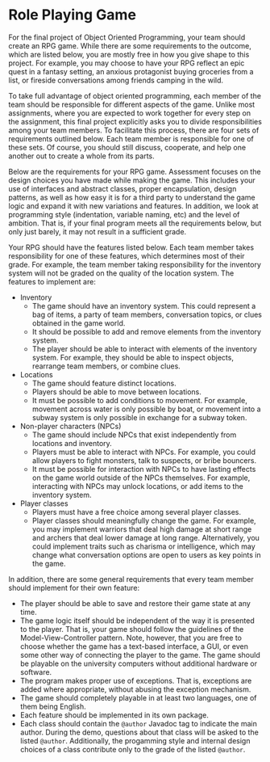 # Role Playing Game

For the final project of Object Oriented Programming, your team should create an RPG game. While there are some requirements to the outcome, which are listed below, you are mostly free in how you give shape to this project. For example, you may choose to have your RPG reflect an epic quest in a fantasy setting, an anxious protagonist buying groceries from a list, or fireside conversations among friends camping in the wild.

To take full advantage of object oriented programming, each member of the team should be responsible for different aspects of the game. Unlike most assignments, where you are expected to work together for every step on the assignment, this final project explicitly asks you to divide responsibilities among your team members. To facilitate this process, there are four sets of requirements outlined below. Each team member is responsible for one of these sets. Of course, you should still discuss, cooperate, and help one another out to create a whole from its parts. 

Below are the requirements for your RPG game. Assessment focuses on the design choices you have made while making the game. This includes your use of interfaces and abstract classes, proper encapsulation, design patterns, as well as how easy it is for a third party to understand the game logic and expand it with new variations and features. In addition, we look at programming style (indentation, variable naming, etc) and the level of ambition. That is, if your final program meets all the requirements below, but only just barely, it may not result in a sufficient grade.

Your RPG should have the features listed below. Each team member takes responsibility for one of these features, which determines most of their grade. For example, the team member taking responsibility for the inventory system will not be graded on the quality of the location system. The features to implement are:
- Inventory
	- The game should have an inventory system. This could represent a bag of items, a party of team members,  conversation topics, or clues obtained in the game world.
	- It should be possible to add and remove elements from the inventory system.
	- The player should be able to interact with elements of the inventory system. For example, they should be able to inspect objects, rearrange team members, or combine clues.
- Locations
	- The game should feature distinct locations.
	- Players should be able to move between locations.
	- It must be possible to add conditions to movement. For example, movement across water is only possible by boat, or movement into a subway system is only possible in exchange for a subway token.
- Non-player characters (NPCs)
	- The game should include NPCs that exist independently from locations and inventory.
	- Players must be able to interact with NPCs. For example, you could allow players to fight monsters, talk to suspects, or bribe bouncers.
	- It must be possible for interaction with NPCs to have lasting effects on the game world outside of the NPCs themselves. For example, interacting with NPCs may unlock locations, or add items to the inventory system.
- Player classes
	- Players must have a free choice among several player classes. 
	- Player classes should meaningfully change the game. For example, you may implement warriors that deal high damage at short range and archers that deal lower damage at long range. Alternatively, you could implement traits such as charisma or intelligence, which may change what conversation options are open to users as key points in the game.

In addition, there are some general requirements that every team member should implement for their own feature:
- The player should be able to save and restore their game state at any time.
- The game logic itself should be independent of the way it is presented to the player. That is, your game should follow the guidelines of the Model-View-Controller pattern. Note, however, that you are free to choose whether the game has a text-based interface, a GUI, or even some other way of connecting the player to the game. The game should be playable on the university computers without additional hardware or software.
- The program makes proper use of exceptions. That is, exceptions are added where appropriate, without abusing the exception mechanism.
- The game should completely playable in at least two languages, one of them being English.
- Each feature should be implemented in its own package. 
- Each class should contain the `@author` Javadoc tag to indicate the main author. During the demo, questions about that class will be asked to the listed `@author`. Additionally, the progamming style and internal design choices of a class contribute only to the grade of the listed `@author`.

